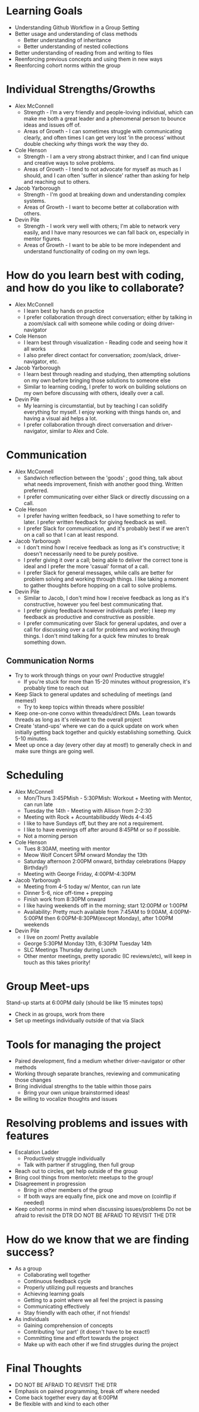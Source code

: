 # Learning Goals

- Understanding Github Workflow in a Group Setting
- Better usage and understanding of class methods
  - Better understanding of inheritance
  - Better understanding of nested collections
- Better understanding of reading from and writing to files
- Reenforcing previous concepts and using them in new ways
- Reenforcing cohort norms within the group

# Individual Strengths/Growths

- Alex McConnell
  - Strength - I’m a very friendly and people-loving individual, which can make me both a
    great leader and a phenomenal person to bounce ideas and issues off of.
  - Areas of Growth - I can sometimes struggle with communicating clearly, and often
    times I can get very lost ‘in the process’ without double checking *why* things work
    the way they do.
- Cole Henson
  - Strength - I am a very strong abstract thinker, and I can find unique and creative
  ways to solve problems.
  - Areas of Growth - I tend to not advocate for myself as much as I should, and I can
  often 'suffer in silence' rather than asking for help and reaching out to others.
- Jacob Yarborough
  - Strength - I'm good at breaking down and understanding complex systems.
  - Areas of Growth - I want to become better at collaboration with others.
- Devin Pile
  - Strength - I work very well with others; I'm able to network very easily, and I
  have many resources we can fall back on, especially in mentor figures.
  - Areas of Growth - I want to be able to be more independent and understand
  functionality of coding on my own legs.

# How do you learn best with coding, and how do you like to collaborate?

- Alex McConnell
  - I learn best by hands on practice
  - I prefer collaboration through direct conversation; either by talking in a
  zoom/slack call with someone while coding or doing driver-navigator
- Cole Henson
  - I learn best through visualization - Reading code and seeing how it all works
  - I also prefer direct contact for conversation; zoom/slack, driver-navigator, etc.
- Jacob Yarborough
  - I learn best through reading and studying, then attempting solutions on my own
  before bringing those solutions to someone else
  - Similar to learning coding, I prefer to work on building solutions on my own before
  discussing with others, ideally over a call.
- Devin Pile
  - My learning is circumstantial, but by teaching I can solidify everything for myself.
  I enjoy working with things hands on, and having a visual aid helps a lot.
  - I prefer collaboration through direct conversation and driver-navigator, similar to
  Alex and Cole.

# Communication

- Alex McConnell
  - Sandwich reflection between the 'goods' ; good thing, talk about what needs
  improvement, finish with another good thing. Written preferred.
  - I prefer communicating over either Slack or directly discussing on a call.
- Cole Henson
  - I prefer having written feedback, so I have something to refer to later. I
  prefer written feedback for giving feedback as well.
  - I prefer Slack for communication, and it's probably best if we aren't on
  a call so that I can at least respond.
- Jacob Yarborough
  - I don't mind how I receive feedback as long as it's constructive; it doesn't
  necessarily need to be purely positive.
  - I prefer giving it over a call; being able to deliver the correct tone is
  ideal and I prefer the more 'casual' format of a call.
  - I prefer Slack for general messages, while calls are better for problem solving
  and working through things. I like taking a moment to gather thoughts before
  hopping on a call to solve problems.
- Devin Pile
  - Similar to Jacob, I don't mind how I receive feedback as long as it's
  constructive, however you feel best communicating that.
  - I prefer giving feedback however individuals prefer; I keep my feedback as
  productive and constructive as possible.
  - I prefer communicating over Slack for general updates, and over a call for
  discussing over a call for problems and working through things. I don't mind
  talking for a quick few minutes to break something down.

## Communication Norms

- Try to work through things on your own! Productive struggle!
  - If you're stuck for more than 15-20 minutes without progression, it's probably
  time to reach out
- Keep Slack to general updates and scheduling of meetings (and memes!)
  - Try to keep topics within threads where possible!
- Keep one-on-one convo within threads/direct DMs. Lean towards threads as long
as it's relevant to the overall project
- Create 'stand-ups' where we can do a quick update on work when initially
getting back together and quickly establishing something. Quick 5-10 minutes.
- Meet up once a day (every other day at most!) to generally check in and make
sure things are going well.

# Scheduling

- Alex McConnell
  - Mon/Thurs 3:45PMish - 5:30PMish: Workout + Meeting with Mentor, can run late
  - Tuesday the 14th - Meeting with Allison from 2-2:30
  - Meeting with Rock + Acountabilibuddy Weds 4-4:45
  - I like to have Sundays off, but they are not a requirement.
  - I like to have evenings off after around 8:45PM or so if possible.
  - Not a morning person
- Cole Henson
  - Tues 8:30AM, meeting with mentor
  - Meow Wolf Concert 5PM onward Monday the 13th
  - Saturday afternoon 2:00PM onward, birthday celebrations (Happy Birthday!)
  - Meeting with George Friday, 4:00PM-4:30PM
- Jacob Yarborough
  - Meeting from 4-5 today w/ Mentor, can run late
  - Dinner 5-6, nice off-time + prepping
  - Finish work from 8:30PM onward
  - I like having weekends off in the morning; start 12:00PM or 1:00PM
  - Availability: Pretty much available from 7:45AM to 9:00AM, 4:00PM-5:00PM
    then 6:00PM-8:30PM(except
    Monday), after 1:00PM weekends
- Devin Pile
  - I live on zoom! Pretty available
  - George 5:30PM Monday 13th, 6:30PM Tuesday 14th
  - SLC Meetings Thursday during Lunch
  - Other mentor meetings, pretty sporadic (IC reviews/etc), will keep in touch
    as this takes priority!

# Group Meet-ups

Stand-up starts at 6:00PM daily (should be like 15 minutes tops)
- Check in as groups, work from there
- Set up meetings individually outside of that via Slack

# Tools for managing the project

- Paired development, find a medium whether driver-navigator or other methods
- Working through separate branches, reviewing and communicating those changes
- Bring individual strengths to the table within those pairs
  - Bring your own unique brainstormed ideas!
- Be willing to vocalize thoughts and issues

# Resolving problems and issues with features

- Escalation Ladder
  - Productively struggle individually
  - Talk with partner if struggling, then full group
- Reach out to circles, get help outside of the group
- Bring cool things from mentor/etc meetups to the group!
- Disagreement in progression
  - Bring in other members of the group
  - If both ways are equally fine, pick one and move on (coinflip if needed)
- Keep cohort norms in mind when discussing issues/problems
Do not be afraid to revisit the DTR
DO NOT BE AFRAID TO REVISIT THE DTR

# How do we know that we are finding success?

- As a group
  - Collaborating well together
  - Continuous feedback cycle
  - Properly utilizing pull requests and branches
  - Achieving learning goals
  - Getting to a point where we all feel the project is passing
  - Communicating effectively
  - Stay friendly with each other, if not friends!
- As individuals
  - Gaining comprehension of concepts
  - Contributing 'our part' (it doesn't have to be exact!)
  - Committing time and effort towards the project
  - Make up with each other if we find struggles during the project

# Final Thoughts

- DO NOT BE AFRAID TO REVISIT THE DTR
- Emphasis on paired programming, break off where needed
- Come back together every day at 6:00PM
- Be flexible with and kind to each other
